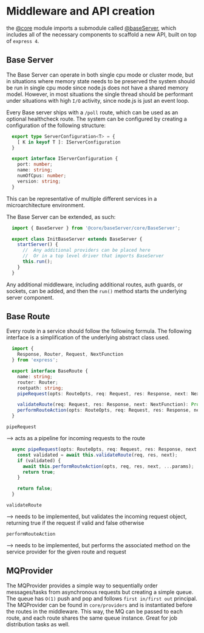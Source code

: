 # Middleware and API creation

the [@core](../core/) module imports a submodule called [@baseServer](../core/baseServer/), which includes all of the necessary components to scaffold a new API, built on top of `express 4`.

## Base Server

The Base Server can operate in both single cpu mode or cluster mode, but in situations where memory state needs to be preserved the system should be run in single cpu mode since node.js does not have a shared memory model. However, in most situations the single thread should be performant under situations with high `I/O` activity, since node.js is just an event loop.

Every Base server ships with a `/poll` route, which can be used as an optional healthcheck route. The system can be configured by creating a configuration of the following structure:

```ts
  export type ServerConfiguration<T> = {
    [ K in keyof T ]: IServerConfiguration
  }

  export interface IServerConfiguration {
    port: number;
    name: string;
    numOfCpus: number;
    version: string;
  }
```

This can be representative of multiple different services in a microarchitecture environment.

The Base Server can be extended, as such:

```ts
  import { BaseServer } from '@core/baseServer/core/BaseServer';

  export class InitBaseServer extends BaseServer {
    startServer() {
      //  Any additional providers can be placed here
      //  Or in a top level driver that imports BaseServer
      this.run();
    }
  }
```

Any additional middleware, including additional routes, auth guards, or sockets, can be added, and then the `run()` method starts the underlying server component.


## Base Route

Every route in a service should follow the following formula. The following interface is a simplification of the underlying abstract class used.

```ts
  import { 
    Response, Router, Request, NextFunction 
  } from 'express';

  export interface BaseRoute {
    name: string;
    router: Router;
    rootpath: string;
    pipeRequest(opts: RouteOpts, req: Request, res: Response, next: NextFunction, ...params);

    validateRoute(req: Request, res: Response, next: NextFunction): Promise<boolean>;
    performRouteAction(opts: RouteOpts, req: Request, res: Response, next: NextFunction, ...params);
  }
```

`pipeRequest`

--> acts as a pipeline for incoming requests to the route

```ts
  async pipeRequest(opts: RouteOpts, req: Request, res: Response, next: NextFunction, ...params): Promise<boolean> {
    const validated = await this.validateRoute(req, res, next);
    if (validated) { 
      await this.performRouteAction(opts, req, res, next, ...params);
      return true;
    }

    return false;
  }
```

`validateRoute`

--> needs to be implemented, but validates the incoming request object, returning true if the request if valid and false otherwise

`performRouteAction`

--> needs to be implemented, but performs the associated method on the service provider for the given route and request


## MQProvider

The MQProvider provides a simple way to sequentially order messages/tasks from asynchronous requests but creating a simple queue. The queue has `O(1)` push and pop and follows `first in/first out` principal. The MQProvider can be found in `core/providers` and is instantiated before the routes in the middleware. This way, the MQ can be passed to each route, and each route shares the same queue instance. Great for job distribution tasks as well.